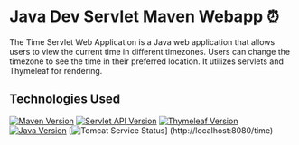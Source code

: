 # Java Dev Servlet Maven Webapp ⏰
The Time Servlet Web Application is a Java web application that allows users to view the current time in different timezones. Users can change the timezone to see the time in their preferred location. It utilizes servlets and Thymeleaf for rendering.

## Technologies Used
[![Maven Version](https://img.shields.io/badge/Maven-4.0.0-brightgreen)](http://maven.apache.org)
[![Servlet API Version](https://img.shields.io/badge/Servlet%20API-4.0.1-blue)](https://javaee.github.io/servlet/)
[![Thymeleaf Version](https://img.shields.io/badge/Thymeleaf-3.1.2.RELEASE-blue)](https://www.thymeleaf.org/)
[![Java Version](https://img.shields.io/badge/Java-20-orange)](https://www.oracle.com/java/)
[![Tomcat Service Status](https://img.shields.io/endpoint?url=YOUR_TOMCAT_SERVICE_STATUS_URL)] (http://localhost:8080/time)



